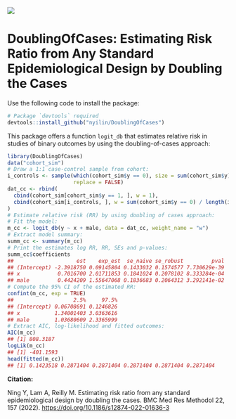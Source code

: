 
<!-- badges: start -->

[![](https://img.shields.io/badge/doi-10.1186/s12874-022-01636-3-yellow.svg)](https://doi.org/10.1186/s12874-022-01636-3)
<!-- badges: end -->

DoublingOfCases: Estimating Risk Ratio from Any Standard Epidemiological Design by Doubling the Cases
================

Use the following code to install the package:

``` r
# Package `devtools` required
devtools::install_github("nyilin/DoublingOfCases")
```

This package offers a function `logit_db` that estimates relative risk
in studies of binary outcomes by using the doubling-of-cases approach:

``` r
library(DoublingOfCases)
data("cohort_sim")
# Draw a 1:1 case-control sample from cohort:
i_controls <- sample(which(cohort_sim$y == 0), size = sum(cohort_sim$y),
                     replace = FALSE)
dat_cc <- rbind(
  cbind(cohort_sim[cohort_sim$y == 1, ], w = 1),
  cbind(cohort_sim[i_controls, ], w = sum(cohort_sim$y == 0) / length(i_controls))
)
# Estimate relative risk (RR) by using doubling of cases approach:
# Fit the model:
m_cc <- logit_db(y ~ x + male, data = dat_cc, weight_name = "w")
# Extract model summary:
summ_cc <- summary(m_cc)
# Print the estimates log RR, RR, SEs and p-values:
summ_cc$coefficients
##                    est    exp_est  se_naive se_robust         pval
## (Intercept) -2.3918750 0.09145804 0.1433032 0.1574577 7.730629e-39
## x            0.7016700 2.01711853 0.1841024 0.2078102 8.333284e-04
## male         0.4424209 1.55647068 0.1836683 0.2064312 3.292141e-02
# Compute the 95% CI of the estimated RR:
confint(m_cc, exp = TRUE)
##                   2.5%     97.5%
## (Intercept) 0.06708691 0.1246826
## x           1.34001403 3.0363616
## male        1.03680609 2.3365999
# Extract AIC, log-likelihood and fitted outcomes:
AIC(m_cc)
## [1] 808.3187
logLik(m_cc)
## [1] -401.1593
head(fitted(m_cc))
## [1] 0.1423518 0.2871404 0.2871404 0.2871404 0.2871404 0.2871404
```

**Citation:**

Ning Y, Lam A, Reilly M. Estimating risk ratio from any standard epidemiological design by doubling the cases. BMC Med Res Methodol 22, 157 (2022). https://doi.org/10.1186/s12874-022-01636-3
